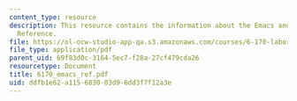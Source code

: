 ```yaml
---
content_type: resource
description: This resource contains the information about the Emacs and Command Line
  Reference.
file: https://ol-ocw-studio-app-qa.s3.amazonaws.com/courses/6-170-laboratory-in-software-engineering-fall-2005/ddfb1e62a115603003d96dd3f7f12a3e_6170_emacs_ref.pdf
file_type: application/pdf
parent_uid: 69f83d0c-3164-5ec7-f28a-27cf479cda26
resourcetype: Document
title: 6170_emacs_ref.pdf
uid: ddfb1e62-a115-6030-03d9-6dd3f7f12a3e
---
```


